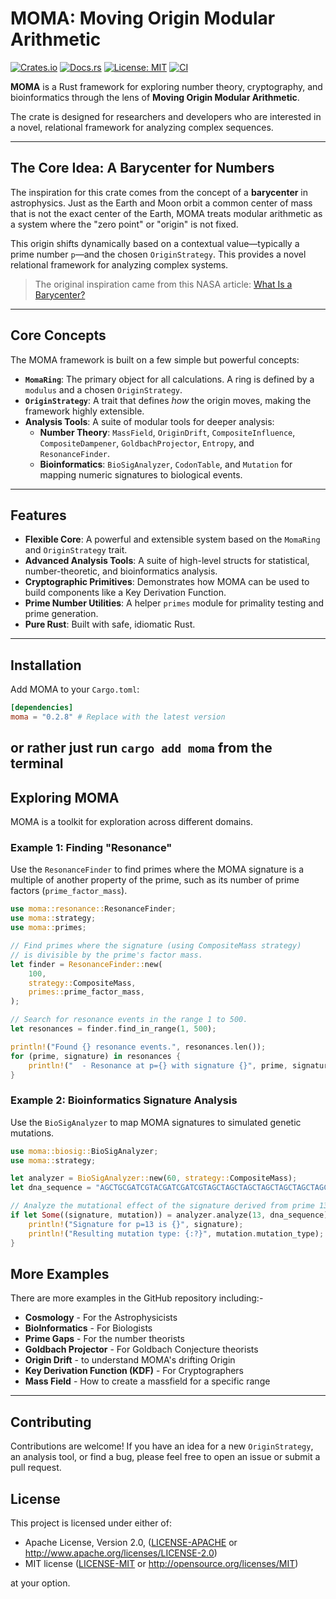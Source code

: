 # MOMA: Moving Origin Modular Arithmetic

[![Crates.io](https://img.shields.io/crates/v/moma.svg?style=flat-square)](https://crates.io/crates/moma)
[![Docs.rs](https://img.shields.io/docsrs/moma?style=flat-square)](https://docs.rs/moma)
[![License: MIT](https://img.shields.io/badge/license-MIT)](https://opensource.org/licenses/MIT)
[![CI](https://github.com/neil-crago/moma/actions/workflows/rust.yml/badge.svg)](https://github.com/neil-crago/moma/actions/workflows/rust.yml)

**MOMA** is a Rust framework for exploring number theory, cryptography, and bioinformatics through the lens of **Moving Origin Modular Arithmetic**.

The crate is designed for researchers and developers who are interested in a novel, relational framework for analyzing  complex sequences.

---

## The Core Idea: A Barycenter for Numbers

The inspiration for this crate comes from the concept of a **barycenter** in astrophysics. Just as the Earth and Moon orbit a common center of mass that is not the exact center of the Earth, MOMA treats modular arithmetic as a system where the "zero point" or "origin" is not fixed.

This origin shifts dynamically based on a contextual value—typically a prime number `p`—and the chosen `OriginStrategy`. This provides a novel relational framework for analyzing complex systems.

> The original inspiration came from this NASA article: [What Is a Barycenter?](https://spaceplace.nasa.gov/barycenter/en/)

---

## Core Concepts

The MOMA framework is built on a few simple but powerful concepts:

* **`MomaRing`**: The primary object for all calculations. A ring is defined by a `modulus` and a chosen `OriginStrategy`.
* **`OriginStrategy`**: A trait that defines *how* the origin moves, making the framework highly extensible.
* **Analysis Tools**: A suite of modular tools for deeper analysis:
    * **Number Theory**: `MassField`, `OriginDrift`, `CompositeInfluence`, `CompositeDampener`, `GoldbachProjector`, `Entropy`, and `ResonanceFinder`.
    * **Bioinformatics**: `BioSigAnalyzer`, `CodonTable`, and `Mutation` for mapping numeric signatures to biological events.

---

## Features

* **Flexible Core**: A powerful and extensible system based on the `MomaRing` and `OriginStrategy` trait.
* **Advanced Analysis Tools**: A suite of high-level structs for statistical, number-theoretic, and bioinformatics analysis.
* **Cryptographic Primitives**: Demonstrates how MOMA can be used to build components like a Key Derivation Function.
* **Prime Number Utilities**: A helper `primes` module for primality testing and prime generation.
* **Pure Rust**: Built with safe, idiomatic Rust.

---

## Installation

Add MOMA to your `Cargo.toml`:

```toml
[dependencies]
moma = "0.2.8" # Replace with the latest version
````

or rather just run `cargo add moma` from the terminal
-----

## Exploring MOMA

MOMA is a toolkit for exploration across different domains.

### Example 1: Finding "Resonance"

Use the `ResonanceFinder` to find primes where the MOMA signature is a multiple of another property of the prime, such as its number of prime factors (`prime_factor_mass`).

```rust
use moma::resonance::ResonanceFinder;
use moma::strategy;
use moma::primes;

// Find primes where the signature (using CompositeMass strategy)
// is divisible by the prime's factor mass.
let finder = ResonanceFinder::new(
    100,
    strategy::CompositeMass,
    primes::prime_factor_mass,
);

// Search for resonance events in the range 1 to 500.
let resonances = finder.find_in_range(1, 500);

println!("Found {} resonance events.", resonances.len());
for (prime, signature) in resonances {
    println!("  - Resonance at p={} with signature {}", prime, signature);
}
```

### Example 2: Bioinformatics Signature Analysis

Use the `BioSigAnalyzer` to map MOMA signatures to simulated genetic mutations.

```rust
use moma::biosig::BioSigAnalyzer;
use moma::strategy;

let analyzer = BioSigAnalyzer::new(60, strategy::CompositeMass);
let dna_sequence = "AGCTGCGATCGTACGATCGATCGTAGCTAGCTAGCTAGCTAGCTAGCTAGCTAGCTAGCTAGCT";

// Analyze the mutational effect of the signature derived from prime 13.
if let Some((signature, mutation)) = analyzer.analyze(13, dna_sequence) {
    println!("Signature for p=13 is {}", signature);
    println!("Resulting mutation type: {:?}", mutation.mutation_type);
}
```

## More Examples

There are more examples in the GitHub repository including:-

* **Cosmology** - For the Astrophysicists
* **BioInformatics** - For Biologists
* **Prime Gaps** - For the number theorists
* **Goldbach Projector** - For Goldbach Conjecture theorists
* **Origin Drift** - to understand MOMA's drifting Origin 
* **Key Derivation Function (KDF)** - For Cryptographers
* **Mass Field** - How to create a massfield for a specific range

-----

## Contributing

Contributions are welcome\! If you have an idea for a new `OriginStrategy`, an analysis tool, or find a bug, please feel free to open an issue or submit a pull request.

## License

This project is licensed under either of:

  * Apache License, Version 2.0, ([LICENSE-APACHE](https://www.google.com/search?q=LICENSE-APACHE) or http://www.apache.org/licenses/LICENSE-2.0)
  * MIT license ([LICENSE-MIT](https://www.google.com/search?q=LICENSE-MIT) or http://opensource.org/licenses/MIT)

at your option.